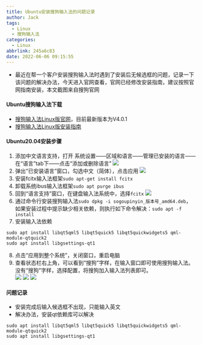 ```yaml
---
title: Ubuntu安装搜狗输入法的问题记录
author: Jack
tags:
  - Linux
  - 搜狗输入法
categories:
  - Linux
abbrlink: 245a6c83
date: 2022-06-06 09:15:55
---
```


+ 最近在帮一个客户安装搜狗输入法时遇到了安装后无候选框的问题，记录一下该问题的解决办法，今天进入官网查看，官网已经修改安装指南，建议按照官网指南安装，本文截图来自搜狗官网

#### Ubuntu搜狗输入法下载
+ [搜狗输入法Linux版官网](https://pinyin.sogou.com/linux?r=pinyin)，目前最新版本为V4.0.1
+ [搜狗输入法Linux版安装指南](https://pinyin.sogou.com/linux/guide)

<!-- more -->

#### Ubuntu20.04安装步骤
1. 添加中文语言支持，打开 系统设置——区域和语言——管理已安装的语言——在“语言”tab下——点击“添加或删除语言”
![](https://cdn.jsdelivr.net/gh/JackHuang021/images@master/images20220606092214.png)
2. 弹出“已安装语言”窗口，勾选中文（简体），点击应用
![](https://cdn.jsdelivr.net/gh/JackHuang021/images@master/images20220606092221.png)
3. 安装fcitx输入法框架`sudo apt-get install fcitx`
4. 卸载系统ibus输入法框架`sudo apt purge ibus`
5. 回到“语言支持”窗口，在键盘输入法系统中，选择`fcitx`
![](https://cdn.jsdelivr.net/gh/JackHuang021/images@master/images20220606092226.png)
6. 通过命令行安装搜狗输入法`sudo dpkg -i sogoupinyin_版本号_amd64.deb`，如果安装过程中提示缺少相关依赖，则执行如下命令解决：`sudo apt -f install`
7. 安装输入法依赖
```
sudo apt install libqt5qml5 libqt5quick5 libqt5quickwidgets5 qml-module-qtquick2
sudo apt install libgsettings-qt1
```
8. 点击“应用到整个系统”，关闭窗口，重启电脑
9. 查看状态栏右上角，可以看到“搜狗”字样，在输入窗口即可使用搜狗输入法。没有“搜狗”字样，选择配置，将搜狗加入输入法列表即可。  
![](https://cdn.jsdelivr.net/gh/JackHuang021/images@master/images20220606094224.png)
![](https://cdn.jsdelivr.net/gh/JackHuang021/images@master/images20220606094237.png)
![](https://cdn.jsdelivr.net/gh/JackHuang021/images@master/images20220606094048.png)

#### 问题记录
+ 安装完成后输入候选框不出现，只能输入英文
+ 解决办法，安装qt依赖库可以解决
```
sudo apt install libqt5qml5 libqt5quick5 libqt5quickwidgets5 qml-module-qtquick2
sudo apt install libgsettings-qt1
```
